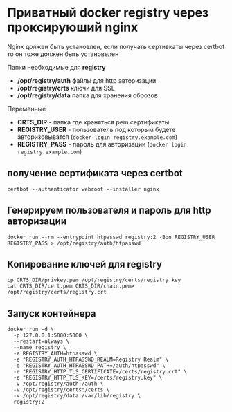 # Приватный docker registry через проксируюший nginx

Nginx должен быть установлен, если получать сертивкаты через certbot
то он тоже должен быть установелен 


Папки необходимые для **registry**
* **/opt/registry/auth** файлы для http авторизации
* **/opt/registry/crts** ключи для SSL
* **/opt/registry/data** папка для хранения оброзов

Переменные 
* **CRTS_DIR** - папка где храняться pem сертификаты
* **REGISTRY_USER** - пользователь под которым будете авторизовыватся (```docker login registry.example.com```) 
* **REGISTRY_PASS** - пароль для авторизации (```docker login registry.example.com```) 

## получение сертификата через certbot
```
certbot --authenticator webroot --installer nginx
```

## Генерируем пользователя и пароль для http авторизации

```
docker run --rm --entrypoint htpasswd registry:2 -Bbn REGISTRY_USER REGISTRY_PASS > /opt/registry/auth/htpasswd
```

## Копирование ключей для registry
```
cp CRTS_DIR/privkey.pem /opt/registry/certs/registry.key
cat CRTS_DIR/cert.pem CRTS_DIR/chain.pem> /opt/registry/certs/registry.crt
```

## Запуск контейнера 
```
docker run -d \
  -p 127.0.0.1:5000:5000 \
  --restart=always \
  --name registry \
  -e REGISTRY_AUTH=htpasswd \
  -e "REGISTRY_AUTH_HTPASSWD_REALM=Registry Realm" \
  -e "REGISTRY_AUTH_HTPASSWD_PATH=/auth/htpasswd" \
  -e "REGISTRY_HTTP_TLS_CERTIFICATE=/certs/registry.crt" \
  -e "REGISTRY_HTTP_TLS_KEY=/certs/registry.key" \
  -v /opt/registry/auth:/auth \
  -v /opt/registry/certs:/certs \
  -v /opt/registry/data:/var/lib/registry \
  registry:2
  ```
